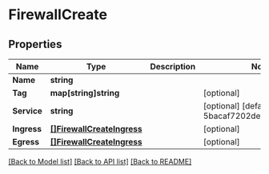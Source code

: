 # FirewallCreate

## Properties

Name | Type | Description | Notes
------------ | ------------- | ------------- | -------------
**Name** | **string** |  | 
**Tag** | **map[string]string** |  | [optional] 
**Service** | **string** |  | [optional] [default to 5bacaf7202deee0c100eda3b]
**Ingress** | [**[]FirewallCreateIngress**](firewall_create_ingress.md) |  | [optional] 
**Egress** | [**[]FirewallCreateIngress**](firewall_create_ingress.md) |  | [optional] 

[[Back to Model list]](../README.md#documentation-for-models) [[Back to API list]](../README.md#documentation-for-api-endpoints) [[Back to README]](../README.md)


